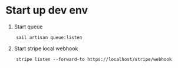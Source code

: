 # **Start up dev env**

1. Start queue

```console
    sail artisan queue:listen
```

2. Start stripe local webhook

```console
    stripe listen --forward-to https://localhost/stripe/webhook
```
